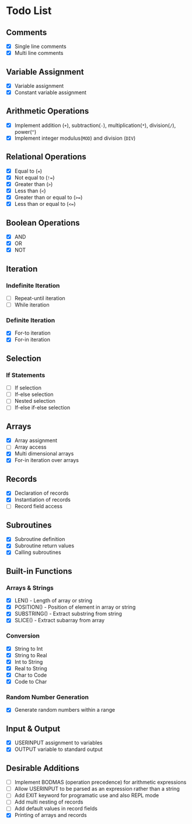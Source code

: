 # Todo List

## Comments

- [x] Single line comments
- [x] Multi line comments

## Variable Assignment

- [x] Variable assignment
- [x] Constant variable assignment

## Arithmetic Operations

- [x] Implement addition (`+`), subtraction(`-`), multiplication(`*`), division(`/`), power(`^`)
- [x] Implement integer modulus(`MOD`) and division (`DIV`)

## Relational Operations

- [x] Equal to (`=`)
- [x] Not equal to (`!=`)
- [x] Greater than (`>`)
- [x] Less than (`<`)
- [x] Greater than or equal to (`>=`)
- [x] Less than or equal to (`<=`)

## Boolean Operations

- [x] AND
- [x] OR
- [x] NOT

## Iteration

### Indefinite Iteration

- [ ] Repeat-until iteration
- [ ] While iteration

### Definite Iteration

- [x] For-to iteration
- [x] For-in iteration

## Selection

### If Statements

- [ ] If selection
- [ ] If-else selection
- [ ] Nested selection
- [ ] If-else if-else selection

## Arrays

- [x] Array assignment
- [ ] Array access
- [x] Multi dimensional arrays
- [x] For-in iteration over arrays

## Records

- [x] Declaration of records
- [x] Instantiation of records
- [ ] Record field access

## Subroutines

- [x] Subroutine definition
- [x] Subroutine return values
- [x] Calling subroutines

## Built-in Functions

### Arrays & Strings

- [x] LEN() - Length of array or string
- [x] POSITION() - Position of element in array or string
- [x] SUBSTRING() - Extract substring from string
- [x] SLICE() - Extract subarray from array

### Conversion

- [x] String to Int
- [x] String to Real
- [x] Int to String
- [x] Real to String
- [x] Char to Code
- [x] Code to Char

### Random Number Generation

- [x] Generate random numbers within a range

## Input & Output

- [x] USERINPUT assignment to variables
- [x] OUTPUT variable to standard output

## Desirable Additions

- [ ] Implement BODMAS (operation precedence) for arithmetic expressions
- [ ] Allow USERINPUT to be parsed as an expression rather than a string
- [ ] Add EXIT keyword for programatic use and also REPL mode
- [ ] Add multi nesting of records
- [ ] Add default values in record fields
- [x] Printing of arrays and records
